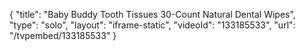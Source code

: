 {
    "title": "Baby Buddy Tooth Tissues 30-Count Natural Dental Wipes",
    "type": "solo",
    "layout": "iframe-static",
    "videoId": "133185533",
    "url": "\/tvpembed\/133185533"
}